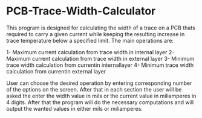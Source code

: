 # PCB-Trace-Width-Calculator
This program is designed for calculating the width of a trace on a PCB thats required to carry a given
current while keeping the resulting increase in trace temperature below a specified limit. The main
operations are:

1- Maximum current calculation from trace width in internal layer
2- Maximum current calculation from trace width in external layer
3- Minimum trace width calculation from currentin internallayer
4- Minimum trace width calculation from currentin external layer

User can choose the desired operation by entering corresponding number of the options on the
screen. After that in each section the user will be asked the enter the width value in mils or the
current value in miliamperes in 4 digits.
After that the program will do the necessary computations and will output the wanted values in
either mils or miliamperes.

